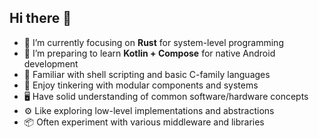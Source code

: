 
## Hi there 👋

- 🔭 I’m currently focusing on **Rust** for system-level programming
- 🌱 I’m preparing to learn **Kotlin + Compose** for native Android development
- 🤖 Familiar with shell scripting and basic C-family languages
- 🧩 Enjoy tinkering with modular components and systems
- 🖥️ Have solid understanding of common software/hardware concepts
- ⚙️ Like exploring low-level implementations and abstractions
- 📦 Often experiment with various middleware and libraries


